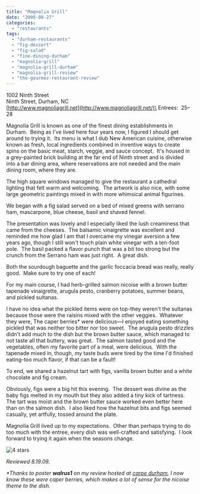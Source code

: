 ```yaml
---
title: "Magnolia Grill"
date: "2009-08-27"
categories:
  - "restaurants"
tags:
  - "durham-restaurants"
  - "fig-dessert"
  - "fig-salad"
  - "fine-dining-durham"
  - "magnolia-grill"
  - "magnolia-grill-durham"
  - "magnolia-grill-review"
  - "the-gourmez-restaurant-review"
---
```


1002 Ninth Street\
Ninth Street, Durham, NC\
[http://www.magnoliagrill.net](http://www.magnoliagrill.net/)\
Entrees:  $25–$28

Magnolia Grill is known as one of the finest dining establishments in Durham.  Being as I've lived here four years now, I figured I should get around to trying it.  Its menu is what I dub New American cuisine, otherwise known as fresh, local ingredients combined in inventive ways to create spins on the basic meat, starch, veggie, and sauce concept.  It's housed in a grey-painted brick building at the far end of Ninth street and is divided into a bar dining area, where reservations are not needed and the main dining room, where they are.

The high square windows managed to give the restaurant a cathedral lighting that felt warm and welcoming.  The artwork is also nice, with some large geometric paintings mixed in with more whimsical animal figurines.

We began with a fig salad served on a bed of mixed greens with serrano ham, mascarpone, blue cheese, basil and shaved fennel.

The presentation was lovely and I especially liked the lush creaminess that came from the cheeses.  The balsamic vinaigrette was excellent and reminded me how glad I am that I overcame my vinegar aversion a few years ago, though I still won't touch plain white vinegar with a ten-foot pole.  The basil packed a flavor punch that was a bit too strong but the crunch from the Serrano ham was just right.  A great dish.

Both the sourdough baguette and the garlic foccacia bread was really, really good.  Make sure to try one of each!

For my main course, I had herb-grilled salmon nicoise with a brown butter tapenade vinaigrette, arugula pesto, cranberry potatoes, summer beans, and pickled sultanas.

I have no idea what the pickled items were on top-they weren't the sultanas because those were the raisins mixed with the other veggies.  Whatever they were, The caper berries\* were delicious—I enjoyed eating something pickled that was neither too bitter nor too sweet.  The arugula pesto drizzles didn't add much to the dish but the brown butter sauce, which managed to not taste all that buttery, was great.  The salmon tasted good and the vegetables, often my favorite part of a meal, were delicious.  With the tapenade mixed in, though, my taste buds were tired by the time I'd finished eating-too much flavor, if that can be a fault!

To end, we shared a hazelnut tart with figs, vanilla brown butter and a white chocolate and fig cream.

Obviously, figs were a big hit this evening.  The dessert was divine as the baby figs melted in my mouth but they also added a tiny kick of tartness.  The tart was moist and the brown butter sauce worked even better here than on the salmon dish.  I also liked how the hazelnut bits and figs seemed casually, yet artfully, tossed around the plate.

Magnolia Grill lived up to my expectations.  Other than perhaps trying to do too much with the entree, every dish was well-crafted and satisfying.  I look forward to trying it again when the seasons change.




<div class="caption">

![4 stars](http://s3.amazonaws.com/thegourmez-wpmedia/2009/02/rating_truffle1.gif "rating_truffle1")</div>


_Reviewed 8.19.09._

_\*Thanks to poster **walrus1** on my review hosted at [carpe durham](http://carpedurham.com/2009/08/27/magnolia-grill/), I now know these were caper berries, which makes a lot of sense for the nicoise theme to the dish._
